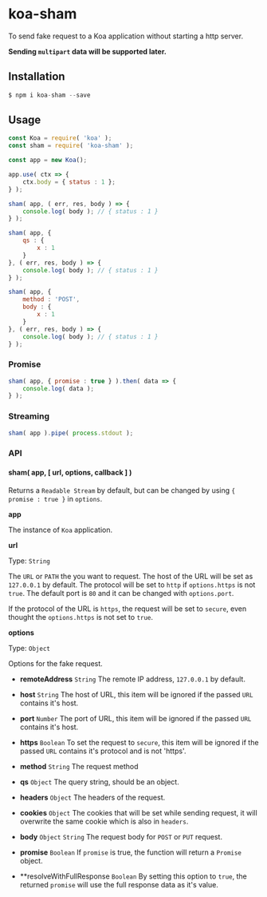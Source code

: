 # koa-sham

To send fake request to a Koa application without starting a http server.

**Sending `multipart` data will be supported later.**

## Installation

```js
$ npm i koa-sham --save
```

## Usage

```js
const Koa = require( 'koa' );
const sham = require( 'koa-sham' );

const app = new Koa();

app.use( ctx => {
    ctx.body = { status : 1 };
} );

sham( app, ( err, res, body ) => {
    console.log( body ); // { status : 1 }
} );

sham( app, {
    qs : {
        x : 1
    }
}, ( err, res, body ) => {
    console.log( body ); // { status : 1 }
} );

sham( app, { 
    method : 'POST',
    body : {
        x : 1
    }
}, ( err, res, body ) => {
    console.log( body ); // { status : 1 }
} );
```

### Promise

```js
sham( app, { promise : true } ).then( data => {
    console.log( data );
} );
```

### Streaming

```js
sham( app ).pipe( process.stdout );
```

### API

#### sham( app, [ url, options, callback ] )

Returns a `Readable Stream` by default, but can be changed by using `{ promise : true }` in `options`.

**app**

The instance of `Koa` application. 

**url**

Type: `String`

The `URL` or `PATH` the you want to request. The host of the URL will be set as `127.0.0.1` by default. The protocol will be set to `http` if `options.https` is not `true`. The default port is `80` and it can be changed with `options.port`.

If the protocol of the URL is `https`, the request will be set to `secure`, even thought the `options.https` is not set to `true`.

**options**

Type: `Object`

Options for the fake request.

- **remoteAddress** `String`
    The remote IP address, `127.0.0.1` by default.

- **host** `String`
    The host of URL, this item will be ignored if the passed `URL` contains it's host.

- **port** `Number`
    The port of URL, this item will be ignored if the passed `URL` contains it's host.

- **https** `Boolean`
    To set the request to `secure`, this item will be ignored if the passed `URL` contains it's protocol and is not 'https'.

- **method** `String`
    The request method

- **qs** `Object`
    The query string, should be an object.

- **headers** `Object`
    The headers of the request.

- **cookies** `Object`
    The cookies that will be set while sending request, it will overwrite the same cookie which is also in `headers`.

- **body** `Object` `String`
    The request body for `POST` or `PUT` request.

- **promise** `Boolean`
    If `promise` is true, the function will return a `Promise` object.

- **resolveWithFullResponse `Boolean`
    By setting this option to `true`, the returned `promise` will use the full response data as it's value.
